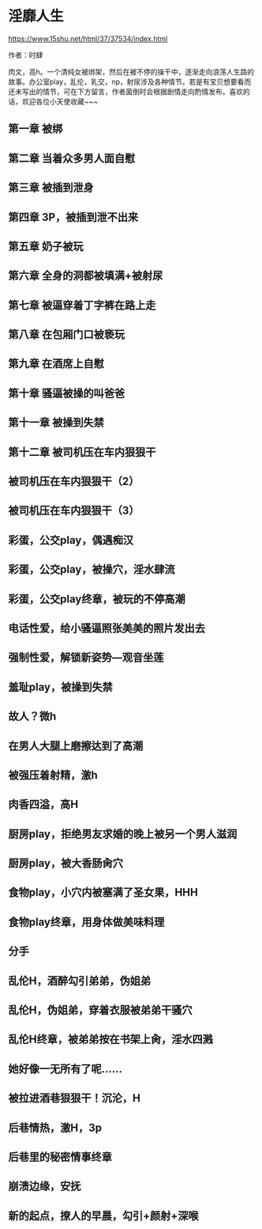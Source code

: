 # 淫靡人生

https://www.15shu.net/html/37/37534/index.html

作者：时肆

肉文，高h。一个清纯女被绑架，然后在被不停的操干中，逐渐走向浪荡人生路的故事。办公室play，乱伦，乳交，np，射尿涉及各种情节。若是有宝贝想要看而还未写出的情节，可在下方留言，作者菌倒时会根据剧情走向酌情发布。喜欢的话，欢迎各位小天使收藏~~~

## 第一章 被绑
## 第二章 当着众多男人面自慰
## 第三章 被插到泄身
## 第四章 3P，被插到泄不出来
## 第五章 奶子被玩
## 第六章 全身的洞都被填满+被射尿
## 第七章 被逼穿着丁字裤在路上走
## 第八章 在包厢门口被亵玩
## 第九章 在酒席上自慰
## 第十章 骚逼被操的叫爸爸
## 第十一章 被操到失禁
## 第十二章 被司机压在车内狠狠干
## 被司机压在车内狠狠干（2）
## 被司机压在车内狠狠干（3）
## 彩蛋，公交play，偶遇痴汉
## 彩蛋，公交play，被操穴，淫水肆流
## 彩蛋，公交play终章，被玩的不停高潮
## 电话性爱，给小骚逼照张美美的照片发出去
## 强制性爱，解锁新姿势—观音坐莲
## 羞耻play，被操到失禁
## 故人？微h
## 在男人大腿上磨擦达到了高潮
## 被强压着射精，激h
## 肉香四溢，高H
## 厨房play，拒绝男友求婚的晚上被另一个男人滋润
## 厨房play，被大香肠肏穴
## 食物play，小穴内被塞满了圣女果，HHH
## 食物play终章，用身体做美味料理
## 分手
## 乱伦H，酒醉勾引弟弟，伪姐弟
## 乱伦H，伪姐弟，穿着衣服被弟弟干骚穴
## 乱伦H终章，被弟弟按在书架上肏，淫水四溅
## 她好像一无所有了呢……
## 被拉进酒巷狠狠干！沉沦，H
## 后巷情热，激H，3p
## 后巷里的秘密情事终章
## 崩溃边缘，安抚
## 新的起点，撩人的早晨，勾引+颜射+深喉
